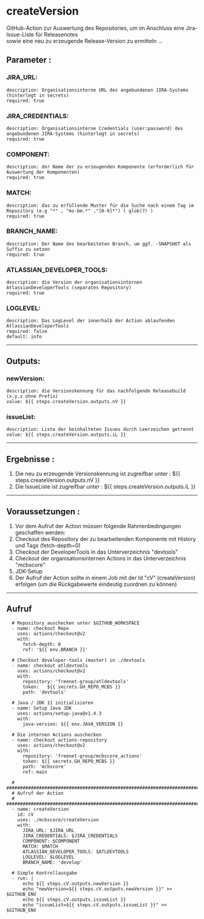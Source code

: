 # createVersion

GitHub-Action zur Auswertung des Repositories, um im Anschluss eine Jira-Issue-Liste für Releasenotes  
sowie eine neu zu erzeugende Release-Version zu ermitteln ...

## Parameter :
  ### JIRA_URL:  
    description: Organisationsinterne URL des angebundenen JIRA-Systems (hinterlegt in secrets) 
    required: true
    
  ### JIRA_CREDENTIALS:  
    description: Organisationsinterne Credentials (user:password) des angebundenen JIRA-Systems (hinterlegt in secrets)   
    required: true  
  ### COMPONENT:    
    description: der Name der zu erzeugenden Komponente (erforderlich für Auswertung der Komponenten)  
    required: true  
  ### MATCH:  
    description: das zu erfüllende Muster für die Suche nach einem Tag im Repository (e.g "*" , "ms-bm.*" ,"[0-9]*") ( glob(7) )
    required: true 
  ### BRANCH_NAME:
    description: Der Name des bearbeiteten Branch, um ggf. -SNAPSHOT als Suffix zu setzen
    required: true
  ### ATLASSIAN_DEVELOPER_TOOLS:  
    description: die Version der organisationsinternen AtlassianDeveloperTools (separates Repository)  
    required: true  
 ### LOGLEVEL:  
    description: Das LogLevel der innerhalb der Action ablaufenden AtlassianDeveloperTools  
    required: false  
    default: info 
---
## Outputs:  
  ### newVersion:  
    description: die Versionskennung für das nachfolgende Releasebuild  (x.y.z ohne Prefix)
    value: ${{ steps.createVersion.outputs.nV }} 
  ### issueList:
    description: Liste der beinhalteten Issues durch Leerzeichen getrennt
    value: ${{ steps.createVersion.outputs.iL }}  
---
## Ergebnisse :
1. Die neu zu erzeugende Versionskennung ist zugreifbar unter : ${{ steps.createVersion.outputs.nV }}
2. Die IssueListe ist zugreifbar unter : ${{ steps.createVersion.outputs.iL }}
---
## Voraussetzungen :
1. Vor dem Aufruf der Action müssen folgende Rahmenbedingungen geschaffen werden:
2. Checkout des Repository der zu bearbeitenden Komponente mit History und Tags (fetch-depth=0)
3. Checkout der DeveloperTools in das Unterverzeichnis "devtools"
4. Checkout der organisationsinternen Actions in das Unterverzeichnis "mcbscore"
5. JDK-Setup
6. Der Aufruf der Action sollte in einem Job mit der Id "cV" (createVersion) erfolgen (um die Rückgabewerte eindeutig zuordnen zu können)
---
## Aufruf
      # Repository auschecken unter $GITHUB_WORKSPACE
      - name: checkout Repo
        uses: actions/checkout@v2
        with:
          fetch-depth: 0
          ref: '${{ env.BRANCH }}' 
      
      # Checkout developer-tools (master) in ./devtools
      - name: checkout atldevtools
        uses: actions/checkout@v2
        with:
          repository: 'freenet-group/atldevtools'
          token:   ${{ secrets.GH_REPO_MCBS }}
          path: 'devtools'
      
      # Java / JDK 11 initialisieren
      - name: Setup Java JDK
        uses: actions/setup-java@v1.4.3
        with:
          java-version: ${{ env.JAVA_VERSION }}
      
      # Die internen Actions auschecken
      - name: checkout actions-repository
        uses: actions/checkout@v2
        with:
          repository: 'freenet-group/mcbscore_actions'
          token: ${{ secrets.GH_REPO_MCBS }}
          path: 'mcbscore'
          ref: main  
      
      # ##################################################################################
      # Aufruf der Action
      # ##################################################################################
      - name: createVersion
        id: cV
        uses: ./mcbscore/createVersion
        with:
          JIRA_URL: $JIRA_URL
          JIRA_CREDENTIALS: $JIRA_CREDENTIALS
          COMPONENT: $COMPONENT
          MATCH: $MATCH
          ATLASSIAN_DEVELOPER_TOOLS: $ATLDEVTOOLS
          LOGLEVEL: $LOGLEVEL
          BRANCH_NAME: 'develop' 
      
      # Simple Kontrollausgabe
      - run: |
          echo ${{ steps.cV.outputs.newVersion }}
          echo "newVersion=${{ steps.cV.outputs.newVersion }}" >> $GITHUB_ENV
          echo ${{ steps.cV.outputs.issueList }}
          echo "issueList=${{ steps.cV.outputs.issueList }}" >> $GITHUB_ENV
      
   
